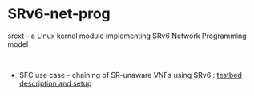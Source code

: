 # SRv6-net-prog
srext - a Linux kernel module implementing SRv6 Network Programming model  

&nbsp;

* SFC use case - chaining of SR-unaware VNFs using SRv6 : [testbed description and setup](srext/testbed/basic-testbed.md)